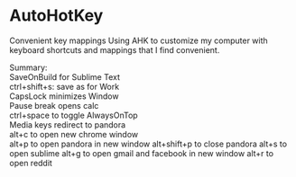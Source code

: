# AutoHotKey
Convenient key mappings
Using AHK to customize my computer with keyboard shortcuts and mappings that I find convenient.

Summary:  
SaveOnBuild for Sublime Text  
ctrl+shift+s: save as for Work  
CapsLock minimizes Window  
Pause break opens calc  
ctrl+space to toggle AlwaysOnTop  
Media keys redirect to pandora  
alt+c to open new chrome window  
alt+p to open pandora in new window
alt+shift+p to close pandora
alt+s to open sublime
alt+g to open gmail and facebook in new window
alt+r to open reddit
